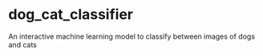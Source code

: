 # dog_cat_classifier
An interactive machine learning model to classify between images of dogs and cats
